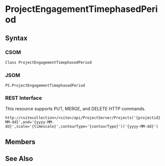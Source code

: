 [comment]: # (Name:ProjectEngagementTimephasedPeriod)
[comment]: # (Type:Object)
[comment]: # (Status:Incomplete)
[comment]: # (GeneratedDate:2016-12-13 02:07:22Z)

# ProjectEngagementTimephasedPeriod





## Syntax

### CSOM

```C#
Class ProjectEngagementTimephasedPeriod 
```
### JSOM

```
PS.ProjectEngagementTimephasedPeriod
```
### REST Interface

This resource supports PUT, MERGE, and DELETE HTTP commands.

```
http://<sitecollection>/<site>/api/ProjectServer/Projects('{projectid}')/Engagements('{engagementid}')/GetTimephasedByUrl(start='{yyyy-MM-dd}',end='{yyyy-MM-dd}',scale='{timescale}',contourType='{contourType}')('{yyyy-MM-dd}')
```


## Members







## See Also

